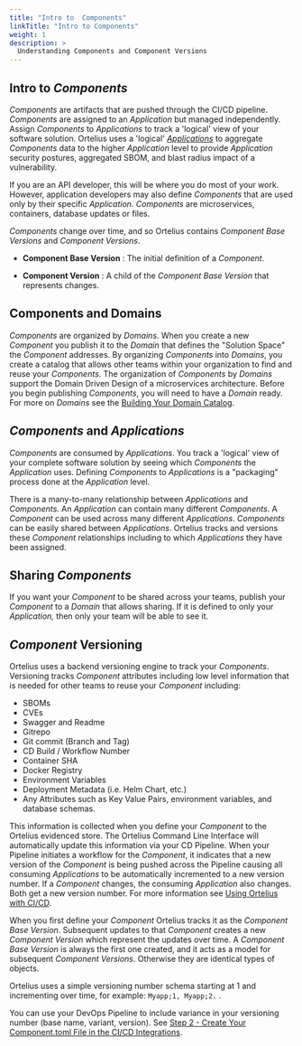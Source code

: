 ```yaml
---
title: "Intro to  Components"
linkTitle: "Intro to Components"
weight: 1
description: >
  Understanding Components and Component Versions
---
```


## Intro to _Components_

_Components_ are artifacts that are pushed through the CI/CD pipeline.  _Components_ are assigned to an _Application_ but managed independently.  Assign _Components_ to _Applications_ to track a 'logical' view of your software solution. Ortelius uses a 'logical' [_Applications_](/guides/userguide/first-steps/packaging-applications/) to aggregate _Components_ data to the higher _Application_ level to provide _Application_ security postures, aggregated SBOM, and blast radius impact of a vulnerability. 

If you are an API developer, this will be where you do most of your work. However, application developers may also define _Components_ that are used only by their specific _Application_. _Components_ are microservices, containers, database updates or files. 

_Components_ change over time, and so Ortelius contains _Component Base Versions_ and _Component Versions_.

- **Component Base Version** : The initial definition of a _Component_.

- **Component Version** : A child of the _Component Base Version_ that represents changes.

## Components and Domains

_Components_ are organized by _Domains_. When you create a new _Component_ you publish it to the _Domain_ that defines the "Solution Space" the _Component_ addresses.  By organizing _Components_ into _Domains_, you create a catalog that allows other teams within your organization to find and reuse your _Components_. The organization of _Components_ by _Domains_ support the Domain Driven Design of a microservices architecture. Before you begin publishing _Components_, you will need to have a _Domain_ ready.  For more on _Domains_ see the [Building Your Domain Catalog](/guides/userguide/first-steps/2-defining-domains/).

## _Components_ and _Applications_

_Components_ are consumed by _Applications_. You track a 'logical' view of your complete software solution by seeing which _Components_ the _Application_ uses.  Defining _Components_ to _Applications_ is a "packaging" process done at the _Application_ level.

There is a many-to-many relationship between _Applications_ and _Components._ An _Application_ can contain many different _Components_. A _Component_ can be used across many different _Applications_. _Components_ can be easily shared between _Applications_. Ortelius tracks and versions these _Component_ relationships including to which _Applications_ they have been assigned.

## Sharing _Components_

If you want your _Component_ to be shared across your teams, publish your _Component_ to a _Domain_ that allows sharing. If it is defined to only your _Application,_ then only your team will be able to see it.

## _Component_ Versioning

Ortelius uses a backend versioning engine to track your _Components_. Versioning tracks _Component_ attributes including low level information that is needed for other teams to reuse your _Component_ including:

- SBOMs 
- CVEs
- Swagger and Readme
- Gitrepo
- Git commit (Branch and Tag)
- CD Build / Workflow Number
- Container SHA
- Docker Registry
- Environment Variables
- Deployment Metadata (i.e. Helm Chart, etc.)
- Any Attributes such as Key Value Pairs, environment variables, and database schemas.

This information is collected when you define your _Component_ to the Ortelius evidenced store. The Ortelius Command Line Interface will automatically update this information via your CD Pipeline. When your Pipeline initiates a workflow for the _Component_, it indicates that a new version of the _Component_ is being pushed across the Pipeline causing all consuming _Applications_ to be automatically incremented to a new version number.  If a _Component_ changes, the consuming _Application_ also changes.  Both get a new version number. For more information see [Using Ortelius with CI/CD](/guides/userguide/integrations/ci-cd_integrations/).

When you first define your _Component_ Ortelius tracks it as the _Component Base Version_. Subsequent updates to that _Component_ creates a new _Component Version_ which represent the updates over time. A _Component Base Version_ is always the first one created, and it acts as a model for subsequent _Component Versions_. Otherwise they are identical types of objects.

Ortelius uses a simple versioning number schema starting at 1 and incrementing over time, for example: ` Myapp;1, Myapp;2. ` .

You can use your DevOps Pipeline to include variance in your versioning number (base name, variant, version).  See [Step 2 - Create Your Component.toml File in the CI/CD Integrations](/guides/userguide/integrations/ci-cd_integrations/#_component_-versioning-schema).
